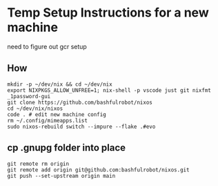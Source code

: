 # Temp Setup Instructions for a new machine

need to figure out gcr setup

## How

```shell
mkdir -p ~/dev/nix && cd ~/dev/nix
export NIXPKGS_ALLOW_UNFREE=1; nix-shell -p vscode just git nixfmt _1password-gui
git clone https://github.com/bashfulrobot/nixos
cd ~/dev/nix/nixos
code . # edit new machine config
rm ~/.config/mimeapps.list
sudo nixos-rebuild switch --impure --flake .#evo
```

## cp .gnupg folder into place

```shell
git remote rm origin
git remote add origin git@github.com:bashfulrobot/nixos.git
git push --set-upstream origin main
```
